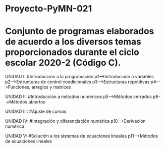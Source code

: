 # Proyecto-PyMN-021
Conjunto de programas elaborados de acuerdo a los diversos temas proporcionados durante el ciclo escolar 2020-2 (Código C).
===========================================================================================================================

UNIDAD I:
#Introducción a la programación
p1-->Introducción a variables
p2-->Estructuras de control condicionales
p3-->Estructuras repetitivas
p4-->Funciones, arreglos y matrices

UNIDAD II:
#Introducción a métodos numéricos 
p5-->Métodos cerrados
p6-->Métodos abiertos

UNIDAD III:
#Ajuste de curvas

UNIDAD IV:
#Integración y diferenciación numérica
p10-->Derivación numérica

UNIDAD V:
#Solución a los sistemas de ecuaciones lineales
p11-->Métodos de ecuaciones lineales






















